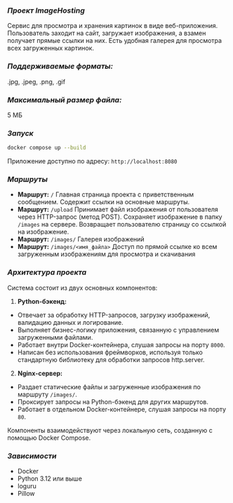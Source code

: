 ### *Проект ImageHosting*
Сервис для просмотра и хранения картинок в виде веб-приложения. Пользователь 
заходит на сайт, загружает изображения, а взамен получает прямые ссылки на них.
Есть удобная галерея для просмотра всех загруженных картинок.

### *Поддерживаемые форматы:* 
.jpg, .jpeg, .png, .gif

### *Максимальный размер файла:*
5 МБ

### *Запуск*

```bash
docker compose up --build
```
Приложение доступно по адресу: `http://localhost:8080`

### *Маршруты*
- **Маршрут:** `/`
Главная страница проекта с приветственным сообщением. 
Содержит ссылки на основные маршруты.
- **Маршрут:** `/upload`
Принимает файл изображения от пользователя через HTTP-запрос (метод POST). 
Сохраняет изображение в папку `/images` на сервере. Возвращает пользователю страницу 
со ссылкой на изображение.
- **Маршрут:** `/images/`
Галерея изображений
- **Маршрут:** `/images/<имя_файла>`
Доступ по прямой ссылке ко всем загруженным изображениям для просмотра и скачивания

### *Архитектура проекта*
Система состоит из двух основных компонентов:
1. **Python-бэкенд:**
- Отвечает за обработку HTTP-запросов, загрузку изображений, валидацию данных и логирование.
- Выполняет бизнес-логику приложения, связанную с управлением загруженными файлами.
- Работает внутри Docker-контейнера, слушая запросы на порту `8000`.
- Написан без использования фреймворков, используя только стандартную библиотеку для 
обработки запросов http.server.
2. **Nginx-сервер:**
- Раздает статические файлы и загруженные изображения по маршруту `/images/`.
- Проксирует запросы на Python-бэкенд для других маршрутов.
- Работает в отдельном Docker-контейнере, слушая запросы на порту `80`.

Компоненты взаимодействуют через локальную сеть, созданную с помощью Docker Compose.

### *Зависимости*
- Docker
- Python 3.12 или выше
- loguru
- Pillow